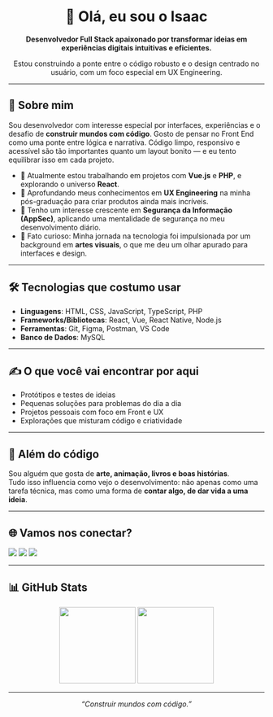 <h1 align="center">👋 Olá, eu sou o Isaac</h1>

<div align="center">
  <p><strong>Desenvolvedor Full Stack apaixonado por transformar ideias em experiências digitais intuitivas e eficientes.</strong></p>
  <p>Estou construindo a ponte entre o código robusto e o design centrado no usuário, com um foco especial em UX Engineering.</p>
</div>

---

## 🧭 Sobre mim

Sou desenvolvedor com interesse especial por interfaces, experiências e o desafio de **construir mundos com código**.
Gosto de pensar no Front End como uma ponte entre lógica e narrativa. Código limpo, responsivo e acessível são tão importantes quanto um layout bonito — e eu tento equilibrar isso em cada projeto.

- 🔭 Atualmente estou trabalhando em projetos com **Vue.js** e **PHP**, e explorando o universo **React**.
- 🌱 Aprofundando meus conhecimentos em **UX Engineering** na minha pós-graduação para criar produtos ainda mais incríveis.
- 🤔 Tenho um interesse crescente em **Segurança da Informação (AppSec)**, aplicando uma mentalidade de segurança no meu desenvolvimento diário.
- 🎨 Fato curioso: Minha jornada na tecnologia foi impulsionada por um background em **artes visuais**, o que me deu um olhar apurado para interfaces e design.

---

## 🛠️ Tecnologias que costumo usar

- **Linguagens**: HTML, CSS, JavaScript, TypeScript, PHP  
- **Frameworks/Bibliotecas**: React, Vue, React Native, Node.js  
- **Ferramentas**: Git, Figma, Postman, VS Code  
- **Banco de Dados**: MySQL

---

## ✍️ O que você vai encontrar por aqui

- Protótipos e testes de ideias
- Pequenas soluções para problemas do dia a dia
- Projetos pessoais com foco em Front e UX
- Explorações que misturam código e criatividade

---

## 🎨 Além do código

Sou alguém que gosta de **arte, animação, livros e boas histórias**.  
Tudo isso influencia como vejo o desenvolvimento: não apenas como uma tarefa técnica, mas como uma forma de **contar algo, de dar vida a uma ideia**.

---

## 🌐 Vamos nos conectar?

<p align="left">
  <a href="https://www.linkedin.com/in/isaacnreis/" target="_blank"><img src="https://img.shields.io/badge/-LinkedIn-%230077B5?style=for-the-badge&logo=linkedin&logoColor=white" target="_blank"></a>
  <a href="mailto:isaacreisn@gmail.com"><img src="https://img.shields.io/badge/Email-D14836?style=for-the-badge&logo=gmail&logoColor=white"></a>
  <a href="https://isaacnreis.vercel.app/" target="_blank"><img src="https://img.shields.io/badge/-portfolio-%230077B5?style=for-the-badge&logo=portfolio&logoColor=white" target="_blank"></a>
</p>

---

## 📊 GitHub Stats

<p align="center">
  <img src="https://github-readme-stats.vercel.app/api?username=isaacnasreis&show_icons=true&theme=tokyonight" height="150"/>
  <img src="https://github-readme-stats.vercel.app/api/top-langs/?username=isaacnasreis&layout=compact&theme=tokyonight" height="150"/>
</p>

---

<p align="center">
  <i>“Construir mundos com código.”</i>
</p>
